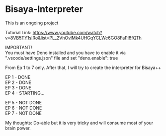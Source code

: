# Bisaya-Interpreter

This is an ongoing project

Tutorial Link: https://www.youtube.com/watch?v=8VB5TY1sIRo&list=PL_2VhOvlMk4UHGqYCLWc6GO8FaPl8fQTh

IMPORTANT!  
You must have Deno installed and you have to enable it via ".vscode/settings.json" file and set "deno.enable": true

From Ep 1 to 7 only. After that, I will try to create the interpreter for Bisaya++

EP 1 - DONE  
EP 2 - DONE  
EP 3 - DONE  
EP 4 - STARTING... 

EP 5 - NOT DONE  
EP 6 - NOT DONE  
EP 7 - NOT DONE  

My thoughts: Do-able but it is very tricky and will consume most of your brain power.

